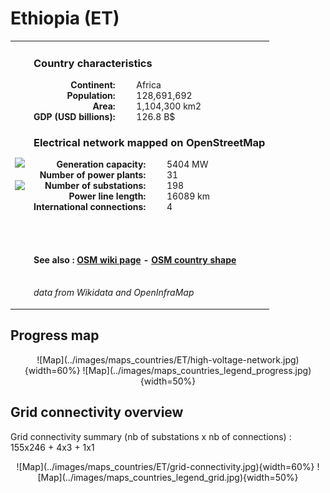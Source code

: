 # Ethiopia (ET)

<table width="90%">
<tr>
<td>
<img src="http://commons.wikimedia.org/wiki/Special:FilePath/Flag%20of%20Ethiopia.svg" width="250">
<br><br>
<img src="http://commons.wikimedia.org/wiki/Special:FilePath/Ethiopia%20%28Africa%20orthographic%20projection%29.svg" width="250"></td>
<td>
<h3>Country characteristics</h3>
<div style="display: inline-block;text-align:right;margin-right:30px;font-weight: bold;">
Continent:<br>Population:<br>Area:<br>GDP (USD billions):
</div>
<div style="display: inline-block;">
Africa<br>128,691,692<br>1,104,300 km2<br>126.8 B$
</div>
<h3>Electrical network mapped on OpenStreetMap</h3>
<div style="display: inline-block;text-align:right;margin-right:30px;font-weight: bold;">Generation capacity:<br>
Number of power plants:<br>
Number of substations:<br>
Power line length:<br>
International connections:<br>
</div>
<div style="display: inline-block;">5404 MW<br>
31<br>
198<br>
16089 km<br>
4<br>
</div>

<br><br><h4>See also :
<a href="https://wiki.openstreetmap.org/wiki/Power_networks/Ethiopia" target="_blank">OSM wiki page</a> -
<a href="https://openstreetmap.org/relation/192800" target="_blank">OSM country shape</a>
</h4>

<br><i>data from Wikidata and OpenInfraMap</i>
</td>
</tr>
</table>


## Progress map

<center>
![Map](../images/maps_countries/ET/high-voltage-network.jpg){width=60%}
![Map](../images/maps_countries_legend_progress.jpg){width=50%}
</center>



## Grid connectivity overview

Grid connectivity summary (nb of substations x nb of connections) :<br>155x246 + 4x3 + 1x1

<center>
![Map](../images/maps_countries/ET/grid-connectivity.jpg){width=60%}
![Map](../images/maps_countries_legend_grid.jpg){width=50%}
</center>

